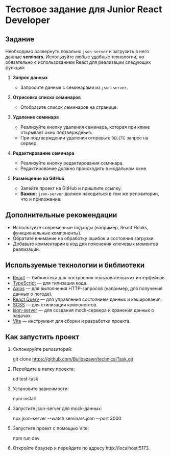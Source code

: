 # Тестовое задание для Junior React Developer

## Задание

Необходимо развернуть локально `json-server` и загрузить в него данные **seminars**. Используйте любые удобные технологии, но обязательно с использованием React для реализации следующих функций:

1. **Запрос данных**

   - Запросите данные с семинарами из `json-server`.

2. **Отрисовка списка семинаров**

   - Отобразите список семинаров на странице.

3. **Удаление семинара**

   - Реализуйте кнопку удаления семинара, которая при клике открывает окно подтверждения.
   - При подтверждении удаления отправьте `DELETE` запрос на сервер.

4. **Редактирование семинара**

   - Реализуйте кнопку редактирования семинара.
   - Редактирование должно происходить в модальном окне.

5. **Размещение на GitHub**
   - Залейте проект на GitHub и пришлите ссылку.
   - **Важно:** `json-server` должен находиться в том же репозитории, что и приложение.

## Дополнительные рекомендации

- Используйте современные подходы (например, React Hooks, функциональные компоненты).
- Обратите внимание на обработку ошибок и состояния загрузки.
- Добавьте комментарии в код для пояснения ключевых моментов реализации.



## Используемые технологии и библиотеки

- [React](https://reactjs.org/) — библиотека для построения пользовательских интерфейсов.
- [TypeScript](https://www.typescriptlang.org/) — для типизации кода.
- [Axios](https://axios-http.com/) — для выполнения HTTP-запросов (например, для получения данных о погоде).
- [React Query](https://tanstack.com/query/v4) — для управления состоянием данных и кэширования.
- [SCSS](https://sass-lang.com/) — для стилизации компонентов.
- [json-server](https://github.com/typicode/json-server) — для создания mock-сервера и хранения данных о задачах.
- [Vite](https://vitejs.dev/) — инструмент для сборки и разработки проекта.


## Как запустить проект

1. Склонируйте репозиторий:
  
   git clone https://github.com/Bullbazawr/technicalTask.git
   
2. Перейдите в папку проекта:
  
   cd test-task
   
3. Установите зависимости:
  
   npm install
   
4. Запустите json-server для mock-данных:
  
   npx json-server --watch seminars.json --port 3000
   
5. Запустите проект с помощью Vite:
  
   npm run dev
   
6. Откройте браузер и перейдите по адресу http://localhost:5173.

